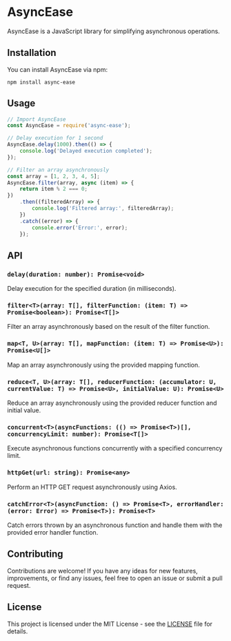 # AsyncEase

AsyncEase is a JavaScript library for simplifying asynchronous operations.

## Installation

You can install AsyncEase via npm:

```
npm install async-ease
```

## Usage

```javascript
// Import AsyncEase
const AsyncEase = require('async-ease');

// Delay execution for 1 second
AsyncEase.delay(1000).then(() => {
	console.log('Delayed execution completed');
});

// Filter an array asynchronously
const array = [1, 2, 3, 4, 5];
AsyncEase.filter(array, async (item) => {
	return item % 2 === 0;
})
	.then((filteredArray) => {
		console.log('Filtered array:', filteredArray);
	})
	.catch((error) => {
		console.error('Error:', error);
	});
```

## API

### `delay(duration: number): Promise<void>`

Delay execution for the specified duration (in milliseconds).

### `filter<T>(array: T[], filterFunction: (item: T) => Promise<boolean>): Promise<T[]>`

Filter an array asynchronously based on the result of the filter function.

### `map<T, U>(array: T[], mapFunction: (item: T) => Promise<U>): Promise<U[]>`

Map an array asynchronously using the provided mapping function.

### `reduce<T, U>(array: T[], reducerFunction: (accumulator: U, currentValue: T) => Promise<U>, initialValue: U): Promise<U>`

Reduce an array asynchronously using the provided reducer function and initial value.

### `concurrent<T>(asyncFunctions: (() => Promise<T>)[], concurrencyLimit: number): Promise<T[]>`

Execute asynchronous functions concurrently with a specified concurrency limit.

### `httpGet(url: string): Promise<any>`

Perform an HTTP GET request asynchronously using Axios.

### `catchError<T>(asyncFunction: () => Promise<T>, errorHandler: (error: Error) => Promise<T>): Promise<T>`

Catch errors thrown by an asynchronous function and handle them with the provided error handler function.

## Contributing

Contributions are welcome! If you have any ideas for new features, improvements, or find any issues, feel free to open an issue or submit a pull request.

## License

This project is licensed under the MIT License - see the [LICENSE](LICENSE) file for details.
